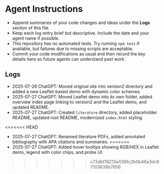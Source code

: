 # Agent Instructions

- Append summaries of your code changes and ideas under the **Logs** section of this file.
- Keep each log entry brief but descriptive. Include the date and your agent name if possible.
- This repository has no automated tests. Try running `npm test` if available, but failures due to missing scripts are acceptable.
- Commit your code modifications as usual and then record the key details here so future agents can understand past work.

## Logs



- 2025-07-26 ChatGPT: Moved original site into version2 directory and added a new Leaflet-based demo with dynamic color schemes.
- 2025-07-27 ChatGPT: Moved Leaflet demo into its own folder, added overview index page linking to version2 and the Leaflet demo, and updated README.
- 2025-07-27 ChatGPT: Created `literature` directory, added placeholder README, updated root README, modernized `index.html` styling.

<<<<<<< HEAD
- 2025-07-27 ChatGPT: Renamed literature PDFs, added annotated bibliography with APA citations and summaries.
=======
- 2025-07-27 ChatGPT: Added hover tooltips showing RGB/HEX in Leaflet demo, legend with color chips, and probe UI.
>>>>>>> c73dbf16213e038fc2b0b46a3dc67103638b7656
